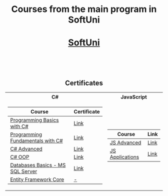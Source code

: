 # <p align="center"> Courses from the main program in SoftUni <p>

<h1 align="center"><a href="https://softuni.bg/curriculum" rel="Courses"> SoftUni </a></h1>

<br/>
<br/>
<br/>

<h2 align="center"> Certificates </h2>

<table align="center">

<tr>
  <th> C# </th>
  <th> JavaScript </th>
</tr>

<tr>
<td>

| **Course**                                                            | **Certificate**                                                   |
| --------------------------------------------------------------------- | ---------------------------------------------------------- |
| <a href="https://softuni.bg/trainings/3319/programming-basics-with-csharp-march-2021" > Programming Basics with C# </a>         | <a href="https://softuni.bg/certificates/details/105076/d3e39d84"> Link</a> |
| <a href="https://softuni.bg/trainings/3365/csharp-fundamentals-may-2021"> Programming Fundamentals with C# </a> | <a href="https://softuni.bg/certificates/details/111760/ba24ffbc"> Link</a> |
| <a href="https://softuni.bg/trainings/3483/csharp-advanced-september-2021"> C# Advanced </a> |  <a href="https://softuni.bg/certificates/details/114364/b12c60a3"> Link</a>
| <a href="https://softuni.bg/trainings/3484/csharp-oop-october-2021"> C# OOP </a> |  <a href="https://softuni.bg/certificates/details/120505/e792de77"> Link</a>
| <a href="https://softuni.bg/trainings/3714/ms-sql-may-2022"> Databases Basics - MS SQL Server </a>   | <a href="https://softuni.bg/certificates/details/134938/4af0ebaf"> Link</a> |
| <a href="https://softuni.bg/trainings/3709/entity-framework-core-june-2022"> Entity Framework Core </a>   | <a href="https://softuni.bg/certificates/details/138396/d4b69475"> -</a> |                                                            

</td>

<td>

| **Course**                                                                                  | **Link**                                                                    |
| ------------------------------------------------------------------------------------------- | --------------------------------------------------------------------------- |
| <a href="https://softuni.bg/trainings/3588/js-advanced-january-2022"> JS Advanced </a>          | <a href="https://softuni.bg/certificates/details/126714/044ed5d2"> Link </a> |
| <a href="https://softuni.bg/trainings/3589/js-applications-february-2022"> JS Applications </a>          | <a href="https://softuni.bg/certificates/details/130379/d377cb58"> Link </a> |


</td>
</tr>

</table>
